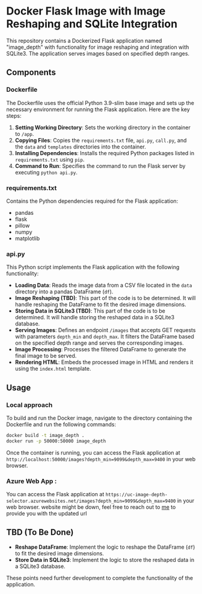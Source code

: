 # Docker Flask Image with Image Reshaping and SQLite Integration

This repository contains a Dockerized Flask application named "image_depth" with functionality for image reshaping and integration with SQLite3. The application serves images based on specified depth ranges.

## Components

### Dockerfile
The Dockerfile uses the official Python 3.9-slim base image and sets up the necessary environment for running the Flask application. Here are the key steps:

1. **Setting Working Directory**: Sets the working directory in the container to `/app`.
2. **Copying Files**: Copies the `requirements.txt` file, `api.py`, `call.py`, and the `data` and `templates` directories into the container.
3. **Installing Dependencies**: Installs the required Python packages listed in `requirements.txt` using `pip`.
4. **Command to Run**: Specifies the command to run the Flask server by executing `python api.py`.

### requirements.txt
Contains the Python dependencies required for the Flask application:

- pandas
- flask
- pillow
- numpy
- matplotlib

### api.py
This Python script implements the Flask application with the following functionality:

- **Loading Data**: Reads the image data from a CSV file located in the `data` directory into a pandas DataFrame (`df`).
- **Image Reshaping (TBD)**: This part of the code is to be determined. It will handle reshaping the DataFrame to fit the desired image dimensions.
- **Storing Data in SQLite3 (TBD)**: This part of the code is to be determined. It will handle storing the reshaped data in a SQLite3 database.
- **Serving Images**: Defines an endpoint `/images` that accepts GET requests with parameters `depth_min` and `depth_max`. It filters the DataFrame based on the specified depth range and serves the corresponding images.
- **Image Processing**: Processes the filtered DataFrame to generate the final image to be served.
- **Rendering HTML**: Embeds the processed image in HTML and renders it using the `index.html` template.

## Usage

### Local approach
To build and run the Docker image, navigate to the directory containing the Dockerfile and run the following commands:

```bash
docker build -t image_depth .
docker run -p 50000:50000 image_depth
```

Once the container is running, you can access the Flask application at `http://localhost:50000/images?depth_min=9099&depth_max=9400` in your web browser.


### Azure Web App :

You can access the Flask application at `https://uc-image-depth-selector.azurewebsites.net/images?depth_min=9099&depth_max=9400` in your web browser.
website might be down, feel free to reach out to [me](mailto:imrane.chafik@gmail.com) to provide you with the updated url 

## TBD (To Be Done)
- **Reshape DataFrame**: Implement the logic to reshape the DataFrame (`df`) to fit the desired image dimensions.
- **Store Data in SQLite3**: Implement the logic to store the reshaped data in a SQLite3 database.

These points need further development to complete the functionality of the application.
